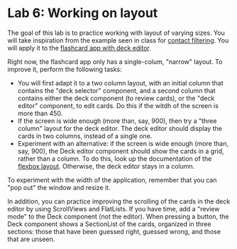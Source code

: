 # Lab 6: Working on layout

The goal of this lab is to practice working with layout of varying sizes. You will take inspiration from the example seen in class for [contact filtering](https://snack.expo.io/@rrobbes/contact-filtering-example). You will apply it to the [flashcard app with deck editor](https://snack.expo.io/@rrobbes/flash-card-with-editor). 

Right now, the flashcard app only has a single-colum, "narrow" layout. To improve it, perform the following tasks:

- You will first adapt it to a two column layout, with an initial column that contains the "deck selector" component, and a second column that contains either the deck component (to review cards), or the "deck editor" component, to edit cards. Do this if the witdh of the screen is more than 450.
- If the screen is wide enough (more than, say, 900), then try a "three column" layout for the deck editor. The deck editor should display the cards in two columns, instead of a single one. 
- Experiment with an alternative: if the screen is wide enough (more than, say, 900), the Deck editor component should show the cards in a grid, rather than a column. To do this, look up the documentation of the [flexbox layout](https://reactnative.dev/docs/flexbox). Otherwise, the deck editor stays in a column.

To experiment with the width of the application, remember that you can "pop out" the window and resize it.

In addition, you can practice improving the scrolling of the cards in the deck editor by using ScrollViews and FlatLists. If you have time, add a "review mode" to the Deck component (not the editor). When pressing a button, the Deck component shows a SectionList of the cards, organized in three sections: those that have been guessed right, guessed wrong, and those that are unseen.
